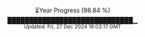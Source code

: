 <p align="center">
⏳Year Progress (98.84 %)<br>
█████████████████████████████▁ <br>
<sub>Updated: Fri, 27 Dec 2024 18:03:17 GMT</sub>
</p>

